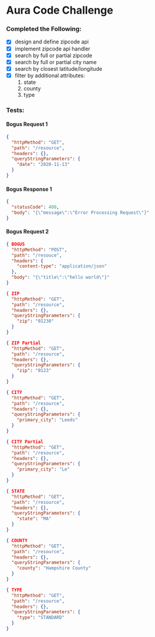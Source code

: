 # Aura Code Challenge

### Completed the Following:

- [x] design and define zipcode api
- [x] implement zipcode api handler
- [x] search by full or partial zipcode
- [x] search by full or partial city name
- [x] search by closest latitude/longitude
- [x] filter by additional attributes:
  1. state
  2. county
  3. type



### Tests:

#### Bogus Request 1
```json
{ 
  "httpMethod": "GET",
  "path": "/resource",
  "headers": {},
  "queryStringParameters": {
    "date": "2020-11-13"
  }
}
```
#### Bogus Response 1
```json
{
  "statusCode": 400,
  "body": "{\"message\":\"Error Processing Request\"}"
}
```
#### Bogus Request 2
```json
{ BOGUS
  "httpMethod": "POST",
  "path": "/resouce",
  "headers": {
    "content-type": "application/json"
  },
  "body": "{\"title\":\"hello world\"}"
}
```

```json
{ ZIP
  "httpMethod": "GET",
  "path": "/resource",
  "headers": {},
  "queryStringParameters": {
    "zip": "01230"
  }
}
```
```json
{ ZIP Partial
  "httpMethod": "GET",
  "path": "/resource",
  "headers": {},
  "queryStringParameters": {
    "zip": "0123"
  }
}
```
```json
{ CITY
  "httpMethod": "GET",
  "path": "/resource",
  "headers": {},
  "queryStringParameters": {
    "primary_city": "Leeds"
  }
}
```
```json
{ CITY Partial
  "httpMethod": "GET",
  "path": "/resource",
  "headers": {},
  "queryStringParameters": {
    "primary_city": "Le"
  }
}
```
```json
{ STATE 
  "httpMethod": "GET",
  "path": "/resource",
  "headers": {},
  "queryStringParameters": {
    "state": "MA"
  }
}
```
```json
{ COUNTY 
  "httpMethod": "GET",
  "path": "/resource",
  "headers": {},
  "queryStringParameters": {
    "county": "Hampshire County"
  }
}
```
```json
{ TYPE 
  "httpMethod": "GET",
  "path": "/resource",
  "headers": {},
  "queryStringParameters": {
    "type": "STANDARD"
  }
}
```
